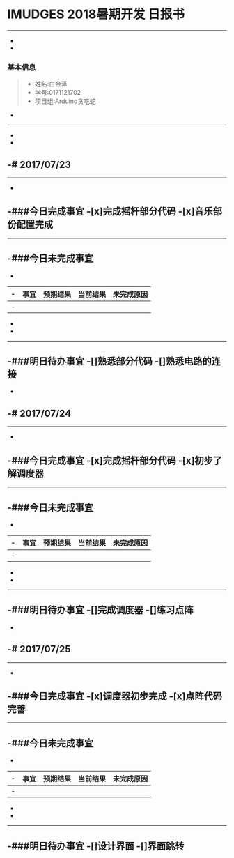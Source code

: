 #  IMUDGES 2018暑期开发 日报书
------
-
-
### 基本信息
> * 姓名:白金泽
> * 学号:0171121702
> * 项目组:Arduino贪吃蛇
-
------
-
-
-# 2017/07/23
-
------
-
-###今日完成事宜
-[x]完成摇杆部分代码
-[x]音乐部份配置完成
-
------
-###今日未完成事宜
-
-
-|事宜|预期结果|当前结果|未完成原因|
-|------|------|------|------|
-|  |  |  |  |
-
-
------
-###明日待办事宜
-[]熟悉部分代码
-[]熟悉电路的连接
------
-
-# 2017/07/24
-
------
-
-###今日完成事宜
-[x]完成摇杆部分代码
-[x]初步了解调度器
-
------
-###今日未完成事宜
-
-
-|事宜|预期结果|当前结果|未完成原因|
-|------|------|------|------|
-|  |  |  |  |
-
-
------
-###明日待办事宜
-[]完成调度器
-[]练习点阵
------
-
-# 2017/07/25
-
------
-
-###今日完成事宜
-[x]调度器初步完成
-[x]点阵代码完善
-
------
-###今日未完成事宜
-
-
-|事宜|预期结果|当前结果|未完成原因|
-|------|------|------|------|
-|  |  |  |  |
-
-
------
-###明日待办事宜
-[]设计界面
-[]界面跳转
------



